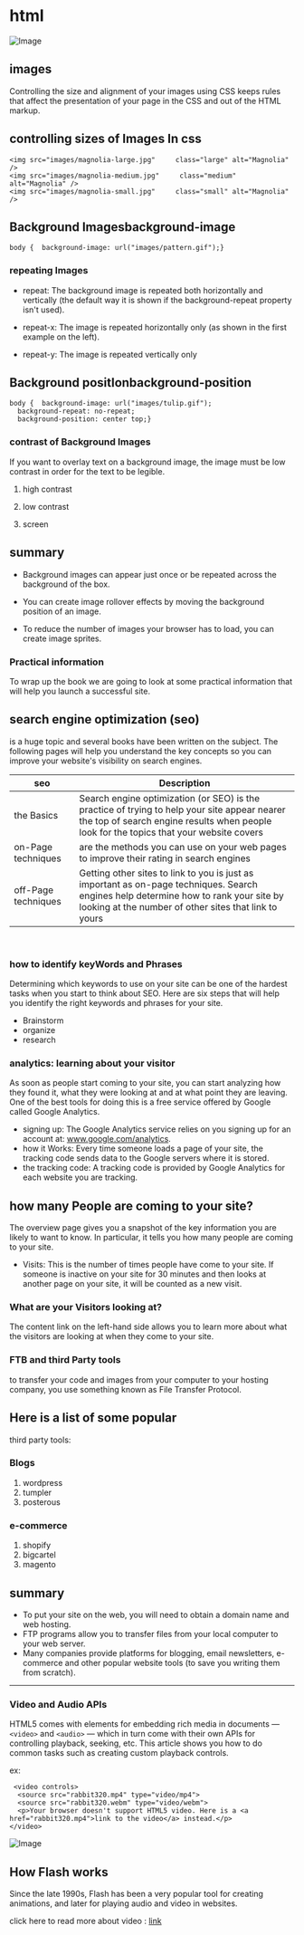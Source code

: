 # html

![Image](https://miro.medium.com/max/600/1*OFsc0SD55jhi8cjo7aCA4w.jpeg)

## images 
Controlling the size and alignment of your images using CSS keeps rules that affect the presentation of your page in the CSS and out of the HTML markup.

## controlling sizes of Images In css

```
<img src="images/magnolia-large.jpg"     class="large" alt="Magnolia" /> 
<img src="images/magnolia-medium.jpg"     class="medium" alt="Magnolia" /> 
<img src="images/magnolia-small.jpg"     class="small" alt="Magnolia" />
```
## Background Imagesbackground-image

`body {  background-image: url("images/pattern.gif");}`

### repeating Images

+ repeat: The background image is repeated both horizontally and vertically (the default way it 
is shown if the background-repeat property isn't used).

+ repeat-x: The image is repeated horizontally only (as shown in the first example on the left).

+ repeat-y: The image is repeated vertically only

## Background positIonbackground-position

```
body {  background-image: url("images/tulip.gif");
  background-repeat: no-repeat;  
  background-position: center top;}
```

### contrast of Background Images

If you want to overlay text on a background image, the image must be low contrast in order for the text to be legible.

1. high contrast

2. low contrast 

3. screen

## summary 

- Background images can appear just once or be repeated across the background of the box.

- You can create image rollover effects by moving the background position of an image.

- To reduce the number of images your browser has to load, you can create image sprites.


### Practical information

To wrap up the book we are going to look at some practical information that will help you launch a successful site.

## search engine optimization (seo)
 is a huge topic and several books have been written on the subject. The following pages will help you understand the key concepts so you can improve your website's visibility on search engines.




| seo     | Description |
| ----------- | ----------- |
| the Basics      | Search engine optimization (or SEO) is the practice of trying to help your site appear nearer the top of search engine results when people look for the topics that your website covers  |
| on-Page techniques | are the methods you can use on your web pages to improve their rating in search engines |
| off-Page techniques |Getting other sites to link to you is just as important as on-page techniques. Search engines help determine how to rank your site by looking at the number of other sites that link to yours  |

&nbsp;

### how to identify keyWords and Phrases
Determining which keywords to use on your site can be one of the hardest tasks when you start to think about SEO. Here are six steps that will help you identify the right keywords and phrases for your site.

* Brainstorm
* organize
* research

### analytics: learning about your visitor
As soon as people start coming to your site, you can start analyzing how they found it, what they were looking at and at what point they are leaving. One of the best tools for doing this is a free service offered by 
Google called Google Analytics.

+ signing up: The Google Analytics service relies on you signing up for an account at: www.google.com/analytics.
+ how it Works: Every time someone loads a page of your site, the tracking code sends data to the Google servers where it is stored.
+ the tracking code: A tracking code is provided by Google Analytics for each website you are tracking.

## how many People are coming to your site?
The overview page gives you a snapshot of the key information you are likely to want to know. In particular, it tells you how many people are coming to your site.

- Visits: This is the number of times people have come to your site. If someone is inactive on your site for 30 minutes and then looks at another page on your site, it will be counted as a new visit.


### What are your Visitors looking at?
The content link on the left-hand side allows you to learn more about what the visitors are looking at when they come to your site.


### FTB and third Party tools
to transfer your code and images from your computer to your hosting company, you use something known as File Transfer Protocol.

## Here is a list of some popular 
third party tools:

### Blogs
1. wordpress
2. tumpler
3. posterous

### e-commerce
1. shopify
2. bigcartel
3. magento



## summary
+ To put your site on the web, you will need to obtain a domain name and web hosting.
+ FTP programs allow you to transfer files from your local computer to your web server.
+ Many companies provide platforms for blogging, email newsletters, e-commerce and other popular website 
tools (to save you writing them from scratch).

---


### Video and Audio APIs
HTML5 comes with elements for embedding rich media in documents — `<video>` and `<audio>` — which in turn come with their own APIs for controlling playback, seeking, etc. This article shows you how to do common tasks such as creating custom playback controls.

ex:

```
 <video controls>
  <source src="rabbit320.mp4" type="video/mp4">
  <source src="rabbit320.webm" type="video/webm">
  <p>Your browser doesn't support HTML5 video. Here is a <a href="rabbit320.mp4">link to the video</a> instead.</p>
</video>
```

![Image](
https://developer.mozilla.org/en-US/docs/Learn/HTML/Multimedia_and_embedding/Video_and_audio_content/simple-video.png)


## How Flash works
Since the late 1990s, Flash has been a very popular tool for creating animations, and later 
for playing audio and video in websites.

click here to read more about video :
   [link](https://www.w3schools.com/html/html5_video.asp)
